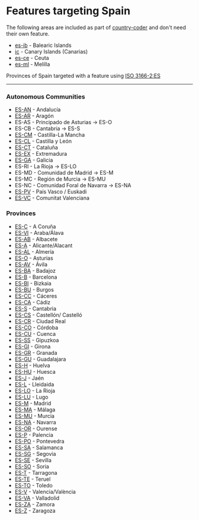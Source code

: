# Features targeting Spain

The following areas are included as part of [country-coder](https://github.com/rapideditor/country-coder) and don't need their own feature.

- [es-ib](https://location-conflation.com/?locationSet=%7B%22include%22%3A%5B%22es-ib%22%5D%7D&referrer=nsi) - Balearic Islands
- [ic](https://location-conflation.com/?locationSet=%7B%22include%22%3A%5B%22ic%22%5D%7D&referrer=nsi) - Canary Islands (Canarias)
- [es-ce](https://location-conflation.com/?locationSet=%7B%22include%22%3A%5B%22es-ce%22%5D%7D&referrer=nsi) - Ceuta
- [es-ml](https://location-conflation.com/?locationSet=%7B%22include%22%3A%5B%22es-ml%22%5D%7D&referrer=nsi) - Melilla

Provinces of Spain targeted with a feature using [ISO 3166-2:ES](https://en.wikipedia.org/wiki/ISO_3166-2:ES)

---

### Autonomous Communities

- [ES-AN](https://location-conflation.com/?locationSet=%7B%22include%22%3A%5B%22es-an.geojson%22%5D%7D&referrer=nsi) - Andalucía
- [ES-AR](https://location-conflation.com/?locationSet=%7B%22include%22%3A%5B%22es-ar.geojson%22%5D%7D&referrer=nsi) - Aragón
- ES-AS - Principado de Asturias -> ES-O
- ES-CB - Cantabria -> ES-S
- [ES-CM](https://location-conflation.com/?locationSet=%7B%22include%22%3A%5B%22es-cm.geojson%22%5D%7D&referrer=nsi) - Castilla-La Mancha
- [ES-CL](https://location-conflation.com/?locationSet=%7B%22include%22%3A%5B%22es-cl.geojson%22%5D%7D&referrer=nsi) - Castilla y León
- [ES-CT](https://location-conflation.com/?locationSet=%7B%22include%22%3A%5B%22es-ct.geojson%22%5D%7D&referrer=nsi) - Cataluña
- [ES-EX](https://location-conflation.com/?locationSet=%7B%22include%22%3A%5B%22es-ex.geojson%22%5D%7D&referrer=nsi) - Extremadura
- [ES-GA](https://location-conflation.com/?locationSet=%7B%22include%22%3A%5B%22es-ga.geojson%22%5D%7D&referrer=nsi) - Galicia
- ES-RI - La Rioja -> ES-LO
- ES-MD - Comunidad de Madrid -> ES-M
- ES-MC - Región de Murcia -> ES-MU
- ES-NC - Comunidad Foral de Navarra -> ES-NA
- [ES-PV](https://location-conflation.com/?locationSet=%7B%22include%22%3A%5B%22es-pv.geojson%22%5D%7D&referrer=nsi) - País Vasco / Euskadi
- [ES-VC](https://location-conflation.com/?locationSet=%7B%22include%22%3A%5B%22es-vc.geojson%22%5D%7D&referrer=nsi) - Comunitat Valenciana

### Provinces

- [ES-C](https://location-conflation.com/?locationSet=%7B%22include%22%3A%5B%22es-c.geojson%22%5D%7D&referrer=nsi) - A Coruña
- [ES-VI](https://location-conflation.com/?locationSet=%7B%22include%22%3A%5B%22es-vi.geojson%22%5D%7D&referrer=nsi) - Araba/Álava
- [ES-AB](https://location-conflation.com/?locationSet=%7B%22include%22%3A%5B%22es-ab.geojson%22%5D%7D&referrer=nsi) - Albacete
- [ES-A](https://location-conflation.com/?locationSet=%7B%22include%22%3A%5B%22es-a.geojson%22%5D%7D&referrer=nsi) - Alicante/Alacant
- [ES-AL](https://location-conflation.com/?locationSet=%7B%22include%22%3A%5B%22es-al.geojson%22%5D%7D&referrer=nsi) - Almería
- [ES-O](https://location-conflation.com/?locationSet=%7B%22include%22%3A%5B%22es-o.geojson%22%5D%7D&referrer=nsi) - Asturias
- [ES-AV](https://location-conflation.com/?locationSet=%7B%22include%22%3A%5B%22es-av.geojson%22%5D%7D&referrer=nsi) - Ávila
- [ES-BA](https://location-conflation.com/?locationSet=%7B%22include%22%3A%5B%22es-ba.geojson%22%5D%7D&referrer=nsi) - Badajoz
- [ES-B](https://location-conflation.com/?locationSet=%7B%22include%22%3A%5B%22es-b.geojson%22%5D%7D&referrer=nsi) - Barcelona
- [ES-BI](https://location-conflation.com/?locationSet=%7B%22include%22%3A%5B%22es-bi.geojson%22%5D%7D&referrer=nsi) - Bizkaia
- [ES-BU](https://location-conflation.com/?locationSet=%7B%22include%22%3A%5B%22es-bu.geojson%22%5D%7D&referrer=nsi) - Burgos
- [ES-CC](https://location-conflation.com/?locationSet=%7B%22include%22%3A%5B%22es-cc.geojson%22%5D%7D&referrer=nsi) - Cáceres
- [ES-CA](https://location-conflation.com/?locationSet=%7B%22include%22%3A%5B%22es-ca.geojson%22%5D%7D&referrer=nsi) - Cádiz
- [ES-S](https://location-conflation.com/?locationSet=%7B%22include%22%3A%5B%22es-s.geojson%22%5D%7D&referrer=nsi) - Cantabria
- [ES-CS](https://location-conflation.com/?locationSet=%7B%22include%22%3A%5B%22es-cs.geojson%22%5D%7D&referrer=nsi) - Castellón/ Castelló
- [ES-CR](https://location-conflation.com/?locationSet=%7B%22include%22%3A%5B%22es-cr.geojson%22%5D%7D&referrer=nsi) - Ciudad Real
- [ES-CO](https://location-conflation.com/?locationSet=%7B%22include%22%3A%5B%22es-co.geojson%22%5D%7D&referrer=nsi) - Córdoba
- [ES-CU](https://location-conflation.com/?locationSet=%7B%22include%22%3A%5B%22es-cu.geojson%22%5D%7D&referrer=nsi) - Cuenca
- [ES-SS](https://location-conflation.com/?locationSet=%7B%22include%22%3A%5B%22es-ss.geojson%22%5D%7D&referrer=nsi) - Gipuzkoa
- [ES-GI](https://location-conflation.com/?locationSet=%7B%22include%22%3A%5B%22es-gi.geojson%22%5D%7D&referrer=nsi) - Girona
- [ES-GR](https://location-conflation.com/?locationSet=%7B%22include%22%3A%5B%22es-gr.geojson%22%5D%7D&referrer=nsi) - Granada
- [ES-GU](https://location-conflation.com/?locationSet=%7B%22include%22%3A%5B%22es-gu.geojson%22%5D%7D&referrer=nsi) - Guadalajara
- [ES-H](https://location-conflation.com/?locationSet=%7B%22include%22%3A%5B%22es-h.geojson%22%5D%7D&referrer=nsi) - Huelva
- [ES-HU](https://location-conflation.com/?locationSet=%7B%22include%22%3A%5B%22es-hu.geojson%22%5D%7D&referrer=nsi) - Huesca
- [ES-J](https://location-conflation.com/?locationSet=%7B%22include%22%3A%5B%22es-j.geojson%22%5D%7D&referrer=nsi) - Jaén
- [ES-L](https://location-conflation.com/?locationSet=%7B%22include%22%3A%5B%22es-l.geojson%22%5D%7D&referrer=nsi) - Lleidaida
- [ES-LO](https://location-conflation.com/?locationSet=%7B%22include%22%3A%5B%22es-lo.geojson%22%5D%7D&referrer=nsi) - La Rioja
- [ES-LU](https://location-conflation.com/?locationSet=%7B%22include%22%3A%5B%22es-lu.geojson%22%5D%7D&referrer=nsi) - Lugo
- [ES-M](https://location-conflation.com/?locationSet=%7B%22include%22%3A%5B%22es-m.geojson%22%5D%7D&referrer=nsi) - Madrid
- [ES-MA](https://location-conflation.com/?locationSet=%7B%22include%22%3A%5B%22es-ma.geojson%22%5D%7D&referrer=nsi) - Málaga
- [ES-MU](https://location-conflation.com/?locationSet=%7B%22include%22%3A%5B%22es-mu.geojson%22%5D%7D&referrer=nsi) - Murcia
- [ES-NA](https://location-conflation.com/?locationSet=%7B%22include%22%3A%5B%22es-na.geojson%22%5D%7D&referrer=nsi) - Navarra
- [ES-OR](https://location-conflation.com/?locationSet=%7B%22include%22%3A%5B%22es-or.geojson%22%5D%7D&referrer=nsi) - Ourense
- [ES-P](https://location-conflation.com/?locationSet=%7B%22include%22%3A%5B%22es-p.geojson%22%5D%7D&referrer=nsi) - Palencia
- [ES-PO](https://location-conflation.com/?locationSet=%7B%22include%22%3A%5B%22es-po.geojson%22%5D%7D&referrer=nsi) - Pontevedra
- [ES-SA](https://location-conflation.com/?locationSet=%7B%22include%22%3A%5B%22es-sa.geojson%22%5D%7D&referrer=nsi) - Salamanca
- [ES-SG](https://location-conflation.com/?locationSet=%7B%22include%22%3A%5B%22es-sg.geojson%22%5D%7D&referrer=nsi) - Segovia
- [ES-SE](https://location-conflation.com/?locationSet=%7B%22include%22%3A%5B%22es-se.geojson%22%5D%7D&referrer=nsi) - Sevilla
- [ES-SO](https://location-conflation.com/?locationSet=%7B%22include%22%3A%5B%22es-so.geojson%22%5D%7D&referrer=nsi) - Soria
- [ES-T](https://location-conflation.com/?locationSet=%7B%22include%22%3A%5B%22es-t.geojson%22%5D%7D&referrer=nsi) - Tarragona
- [ES-TE](https://location-conflation.com/?locationSet=%7B%22include%22%3A%5B%22es-te.geojson%22%5D%7D&referrer=nsi) - Teruel
- [ES-TO](https://location-conflation.com/?locationSet=%7B%22include%22%3A%5B%22es-to.geojson%22%5D%7D&referrer=nsi) - Toledo
- [ES-V](https://location-conflation.com/?locationSet=%7B%22include%22%3A%5B%22es-v.geojson%22%5D%7D&referrer=nsi) - Valencia/València
- [ES-VA](https://location-conflation.com/?locationSet=%7B%22include%22%3A%5B%22es-va.geojson%22%5D%7D&referrer=nsi) - Valladolid
- [ES-ZA](https://location-conflation.com/?locationSet=%7B%22include%22%3A%5B%22es-za.geojson%22%5D%7D&referrer=nsi) - Zamora
- [ES-Z](https://location-conflation.com/?locationSet=%7B%22include%22%3A%5B%22es-z.geojson%22%5D%7D&referrer=nsi) - Zaragoza

